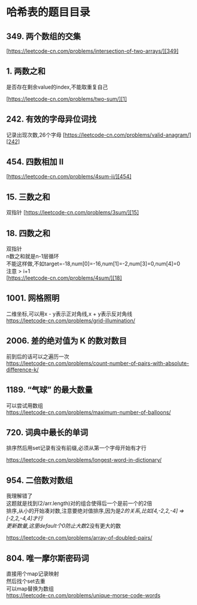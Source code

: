 # 哈希表的题目目录

## 349. 两个数组的交集

[https://leetcode-cn.com/problems/intersection-of-two-arrays/][349]

## 1. 两数之和

是否存在剩余value的index,不能取重复自己

[https://leetcode-cn.com/problems/two-sum/][1]

## 242. 有效的字母异位词找

记录出现次数,26个字母
[https://leetcode-cn.com/problems/valid-anagram/][242]

## 454. 四数相加 II

[https://leetcode-cn.com/problems/4sum-ii/][454]

## 15. 三数之和

双指针
[https://leetcode-cn.com/problems/3sum/][15]

## 18. 四数之和

双指针  
n数之和就是n-1层循环  
不能这样做,不如target=-18,num[0]=-16,num[1]=-2,num[3]=0,num[4]=0  
注意 > i+1  
[https://leetcode-cn.com/problems/4sum/][18]

## 1001. 网格照明

二维坐标,可以用x - y表示正对角线,x + y表示反对角线  
https://leetcode-cn.com/problems/grid-illumination/

## 2006. 差的绝对值为 K 的数对数目

前到后的话可以之遍历一次  
https://leetcode-cn.com/problems/count-number-of-pairs-with-absolute-difference-k/

## 1189. “气球” 的最大数量

可以尝试用数组  
https://leetcode-cn.com/problems/maximum-number-of-balloons/

## 720. 词典中最长的单词

排序然后用set记录有没有前缀,必须从第一个字母开始有才行

https://leetcode-cn.com/problems/longest-word-in-dictionary/

## 954. 二倍数对数组

我理解错了  
这题就是找到(2/arr.length)对的组合使得后一个是前一个的2倍  
排序,从小的开始凑对数,注意要绝对值排序,因为是*2的关系,比如[4,-2,2,-4] => [-2,2,-4,4]才行  
更新数量,这里default个0防止大数*2没有更大的数

https://leetcode-cn.com/problems/array-of-doubled-pairs/

## 804. 唯一摩尔斯密码词

直接用个map记录映射  
然后找个set去重  
可以map替换为数组  
https://leetcode-cn.com/problems/unique-morse-code-words